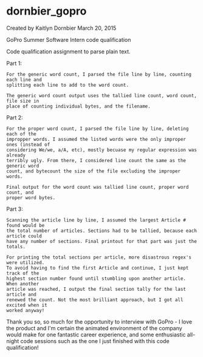 # dornbier_gopro
Created by Kaitlyn Dornbier
March 20, 2015

GoPro Summer Software Intern code qualification

Code qualification assignment to parse plain text.

Part 1:

	For the generic word count, I parsed the file line by line, counting each line and
	splitting each line to add to the word count.
	
	The generic word count output uses the tallied line count, word count, file size in
	place of counting individual bytes, and the filename.
	
Part 2:

	For the proper word count, I parsed the file line by line, deleting each of the 
	impropper words. I assumed the listed words were the only improper ones (instead of
	considering We/we, a/A, etc), mostly becuase my regular expression was already
	terribly ugly. From there, I considered line count the same as the generic word
	count, and bytecount the size of the file excluding the improper words.
	
	Final output for the word count was tallied line count, proper word count, and 
	proper word bytes.
	
Part 3:

	Scanning the article line by line, I assumed the largest Article # found would be 
	the total number of articles. Sections had to be tallied, because each article could
	have any number of sections. Final printout for that part was just the totals.
	
	For printing the total sections per article, more disastrous regex's were utilized.
	To avoid having to find the first Article and continue, I just kept track of the 
	highest section number found until stumbling upon another article. When another
	article was reached, I output the final section tally for the last article and 
	renewed the count. Not the most brilliant approach, but I got all excited when it 
	worked anyway!
	
Thank you so, so much for the opportunity to interview with GoPro - I love the product
and I'm certain the animated environment of the company would make for one fantastic
career experience, and some enthusiastic all-night code sessions such as the one I 
just finished with this code qualification!